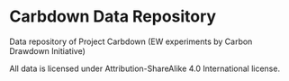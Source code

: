 # Carbdown Data Repository
Data repository of Project Carbdown (EW experiments by Carbon Drawdown Initiative)

All data is licensed under Attribution-ShareAlike 4.0 International license.
